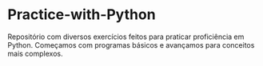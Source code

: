 # Practice-with-Python
Repositório com diversos exercícios feitos para praticar proficiência em Python. Começamos com programas básicos e avançamos para conceitos mais complexos.
